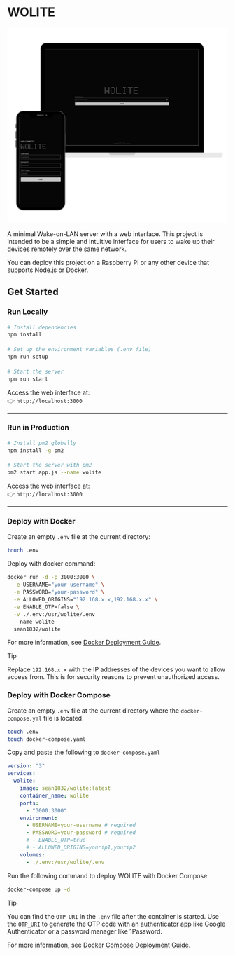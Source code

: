 # WOLITE

![MOCKUP](/docs/images/WOLITE_mockup.png)

A minimal Wake-on-LAN server with a web interface. This project is intended to be a simple and intuitive interface for users to wake up their devices remotely over the same network.

You can deploy this project on a Raspberry Pi or any other device that supports Node.js or Docker.

## Get Started

### Run Locally

```sh
# Install dependencies
npm install

# Set up the environment variables (.env file)
npm run setup

# Start the server
npm run start
```

Access the web interface at:  
👉 `http://localhost:3000`

---

### Run in Production

```sh
# Install pm2 globally
npm install -g pm2

# Start the server with pm2
pm2 start app.js --name wolite
```

Access the web interface at:  
👉 `http://localhost:3000`

---

### Deploy with Docker

Create an empty `.env` file at the current directory:

```sh
touch .env
```

Deploy with docker command:

```sh
docker run -d -p 3000:3000 \
  -e USERNAME="your-username" \
  -e PASSWORD="your-password" \
  -e ALLOWED_ORIGINS="192.168.x.x,192.168.x.x" \
  -e ENABLE_OTP=false \
  -v ./.env:/usr/wolite/.env
  --name wolite
  sean1832/wolite
```

For more information, see [Docker Deployment Guide](/docs/deploy-with-docker.md).

> [!TIP]
> Replace `192.168.x.x` with the IP addresses of the devices you want to allow access from. This is for security reasons to prevent unauthorized access.

### Deploy with Docker Compose

Create an empty `.env` file at the current directory where the `docker-compose.yml` file is located.

```sh
touch .env
touch docker-compose.yaml
```

Copy and paste the following to `docker-compose.yaml`

```yaml
version: "3"
services:
  wolite:
    image: sean1832/wolite:latest
    container_name: wolite
    ports:
      - "3000:3000"
    environment:
      - USERNAME=your-username # required
      - PASSWORD=your-password # required
      # - ENABLE_OTP=true
      # - ALLOWED_ORIGINS=yourip1,yourip2
    volumes:
      - ./.env:/usr/wolite/.env
```

Run the following command to deploy WOLITE with Docker Compose:

```sh
docker-compose up -d
```

> [!TIP]
> You can find the `OTP_URI` in the `.env` file after the container is started. Use the `OTP_URI` to generate the OTP code with an authenticator app like Google Authenticator or a password manager like 1Password.

For more information, see [Docker Compose Deployment Guide](/docs/deploy-with-docker-compose.md).
